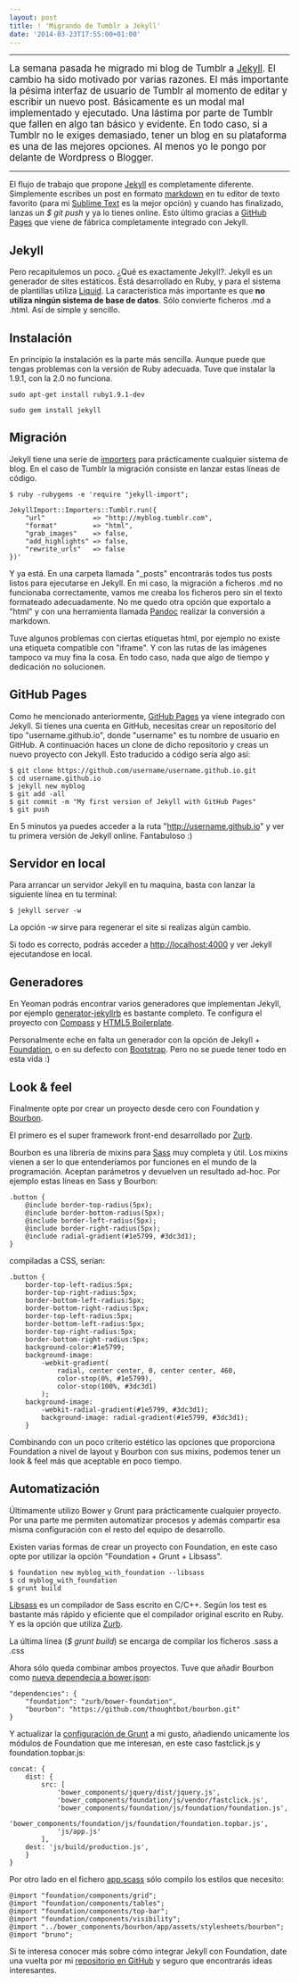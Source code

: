 ```yaml
--- 
layout: post 
title: ! 'Migrando de Tumblr a Jekyll'
date: '2014-03-23T17:55:00+01:00' 
---
```


*** 

<big>La semana pasada he migrado mi blog de Tumblr a [Jekyll](http://jekyllrb.com/). El cambio ha sido motivado por varias razones. El más importante la pésima interfaz de usuario de Tumblr al momento de editar y escribir un nuevo post. Básicamente es un modal mal implementado y ejecutado. Una lástima por parte de Tumblr que fallen en algo tan básico y evidente. En todo caso, si a Tumblr no le exiges demasiado, tener un blog en su plataforma es una de las mejores opciones. Al menos yo le pongo por delante de Wordpress o Blogger. </big>

***

El flujo de trabajo que propone [Jekyll](http://jekyllrb.com/) es completamente diferente. Simplemente escribes un post en formato [markdown](http://daringfireball.net/projects/markdown/) en tu editor de texto favorito (para mi [Sublime Text](http://www.sublimetext.com/) es la mejor opción) y cuando has finalizado, lanzas un *$ git push* y ya lo tienes online. Esto último gracias a [GitHub Pages](http://pages.github.com/) que viene de fábrica completamente integrado con Jekyll.

## Jekyll

Pero recapitulemos un poco. ¿Qué es exactamente Jekyll?. 
Jekyll es un generador de sites estáticos. Está desarrollado en Ruby, y para el sistema de plantillas utiliza [Liquid](http://docs.shopify.com/themes/liquid-basics). La característica más importante es que **no utiliza ningún sistema de base de datos**. Sólo convierte ficheros .md a .html. Así de simple y sencillo. 


## Instalación

En principio la instalación es la parte más sencilla. Aunque puede que tengas problemas con la versión de Ruby adecuada. Tuve que instalar la 1.9.1, con la 2.0 no funciona.

	sudo apt-get install ruby1.9.1-dev 

	sudo gem install jekyll


## Migración

Jekyll tiene una serie de [importers](http://import.jekyllrb.com/docs/home/) para prácticamente cualquier sistema de blog. En el caso de Tumblr la migración consiste en lanzar estas líneas de código. 

	$ ruby -rubygems -e 'require "jekyll-import";

	JekyllImport::Importers::Tumblr.run({
		"url"            => "http://myblog.tumblr.com",
		"format"         => "html",
		"grab_images"    => false, 
		"add_highlights" => false, 
		"rewrite_urls"   => false 
	})'

Y ya está. En una carpeta llamada "_posts" encontrarás todos tus posts listos para ejecutarse en Jekyll. En mi caso, la migración a ficheros .md no funcionaba correctamente, vamos me creaba los ficheros pero sin el texto formateado adecuadamente. No me quedo otra opción que exportalo a  "html" y con una herramienta llamada [Pandoc](http://johnmacfarlane.net/pandoc/) realizar la conversión a markdown.

Tuve algunos problemas con ciertas etiquetas html, por ejemplo no existe una etiqueta compatible con "iframe". Y con las rutas de las imágenes tampoco va muy fina la cosa. En todo caso, nada que algo de tiempo y dedicación no solucionen.

## GitHub Pages

Como he mencionado anteriormente, [GitHub Pages](http://pages.github.com/) ya viene integrado con Jekyll. Si tienes una cuenta en GitHub, necesitas crear un repositorio del tipo "username.github.io", donde "username" es tu nombre de usuario en GitHub. A continuación haces un clone de dicho repositorio y creas un nuevo proyecto con Jekyll. Esto traducido a código sería algo así:

	$ git clone https://github.com/username/username.github.io.git
	$ cd username.github.io
	$ jekyll new myblog
	$ git add -all
	$ git commit -m "My first version of Jekyll with GitHub Pages"
	$ git push

En 5 minutos ya puedes acceder a la ruta "http://username.github.io" y ver tu primera versión de Jekyll online. Fantabuloso :)

## Servidor en local

Para arrancar un servidor Jekyll en tu maquina, basta con lanzar la siguiente línea en tu terminal:

	$ jekyll server -w

La opción *-w* sirve para regenerar el site si realizas algún cambio.

Si todo es correcto, podrás acceder a [http://localhost:4000](http://localhost:4000) y ver Jekyll ejecutandose en local.

## Generadores

En Yeoman podrás encontrar varios generadores que implementan Jekyll, por ejemplo [generator-jekyllrb](https://github.com/robwierzbowski/generator-jekyllrb) es bastante completo. Te configura el proyecto con [Compass](http://compass-style.org/) y [HTML5 Boilerplate](http://html5boilerplate.com/).

Personalmente eche en falta un generador con la opción de Jekyll + [Foundation](http://foundation.zurb.com/), o en su defecto con [Bootstrap](http://getbootstrap.com). Pero no se puede tener todo en esta vida :)

## Look & feel

Finalmente opte por crear un proyecto desde cero con Foundation y [Bourbon](bourbon.io). 

El primero es el super framework front-end desarrollado por [Zurb](http://zurb.com/). 

Bourbon es una librería de mixins para [Sass](http://sass-lang.com/) muy completa y útil. Los mixins vienen a ser lo que entenderíamos por funciones en el mundo de la programación. Aceptan parámetros y devuelven un resultado ad-hoc. Por ejemplo estas líneas en Sass y Bourbon:

	.button {
		@include border-top-radius(5px);
		@include border-bottom-radius(5px);
		@include border-left-radius(5px);
		@include border-right-radius(5px);
		@include radial-gradient(#1e5799, #3dc3d1);
	}	

compiladas a CSS, serían:

	.button {
		border-top-left-radius:5px;
		border-top-right-radius:5px;
		border-bottom-left-radius:5px;
		border-bottom-right-radius:5px;
		border-top-left-radius:5px;
		border-bottom-left-radius:5px;
		border-top-right-radius:5px;
		border-bottom-right-radius:5px;
		background-color:#1e5799;
		background-image:
			-webkit-gradient(
				radial, center center, 0, center center, 460, 
				color-stop(0%, #1e5799), 
				color-stop(100%, #3dc3d1)
			);
		background-image:
			-webkit-radial-gradient(#1e5799, #3dc3d1);
			background-image: radial-gradient(#1e5799, #3dc3d1);
		}

Combinando con un poco criterio estético las opciones que proporciona Foundation a nivel de layout y Bourbon con sus mixins, podemos tener un look & feel más que aceptable en poco tiempo.

## Automatización

Últimamente utilizo Bower y Grunt para prácticamente cualquier proyecto. Por una parte me permiten automatizar procesos y además compartir esa misma configuración con el resto del equipo de desarrollo.

Existen varias formas de crear un proyecto con Foundation, en este caso opte por utilizar la opción "Foundation + Grunt + Libsass".

	$ foundation new myblog_with_foundation --libsass
	$ cd myblog_with_foundation
	$ grunt build

[Libsass](http://libsass.org/) es un compilador de Sass escrito en C/C++. Según los test es bastante más rápido y eficiente que el compilador original escrito en Ruby. Y es la opción
que utiliza [Zurb](http://zurb.com/).

La última línea (*$ grunt build*) se encarga de compilar los ficheros .sass a .css

Ahora sólo queda combinar ambos proyectos. Tuve que añadir Bourbon como [nueva dependecia a bower.json](https://github.com/brunogarcia/brunogarcia.github.io/blob/master/bower.json):

	"dependencies": {
		"foundation": "zurb/bower-foundation",
		"bourbon": "https://github.com/thoughtbot/bourbon.git"
	}

Y actualizar la [configuración de Grunt](https://github.com/brunogarcia/brunogarcia.github.io/blob/master/Gruntfile.js) a mi gusto, añadiendo unicamente los módulos de Foundation que me interesan, en este caso fastclick.js y foundation.topbar.js:

	concat: {   
		dist: {
			src: [
				'bower_components/jquery/dist/jquery.js',
				'bower_components/foundation/js/vendor/fastclick.js',
				'bower_components/foundation/js/foundation/foundation.js',
				'bower_components/foundation/js/foundation/foundation.topbar.js',
				'js/app.js'
			],
		dest: 'js/build/production.js',
		}
	}

Por otro lado en el fichero [app.scass](https://github.com/brunogarcia/brunogarcia.github.io/blob/master/scss/app.scss) sólo compilo los estilos que necesito:

	@import "foundation/components/grid";
	@import "foundation/components/tables";
	@import "foundation/components/top-bar";
	@import "foundation/components/visibility"; 
	@import "../bower_components/bourbon/app/assets/stylesheets/bourbon";
	@import "bruno"; 

Si te interesa conocer más sobre cómo integrar Jekyll con Foundation, date una vuelta por mi [repositorio en GitHub](https://github.com/brunogarcia/brunogarcia.github.io) y seguro que encontrarás ideas interesantes.